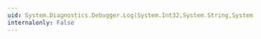 ```yaml
---
uid: System.Diagnostics.Debugger.Log(System.Int32,System.String,System.String)
internalonly: False
---
```

